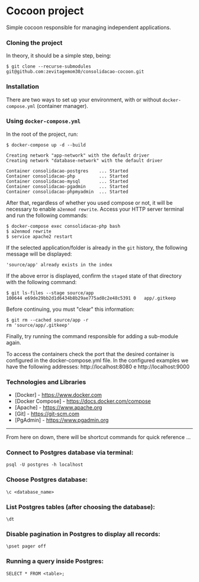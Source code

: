 # Cocoon project
Simple cocoon responsible for managing independent applications.

### Cloning the project
In theory, it should be a simple step, being:
```
$ git clone --recurse-submodules git@github.com:zevitagemom30/consolidacao-cocoon.git
```

### Installation
There are two ways to set up your environment, with or without `docker-compose.yml` (container manager).

### Using `docker-compose.yml`
In the root of the project, run:

```
$ docker-compose up -d --build

Creating network "app-network" with the default driver
Creating network "database-network" with the default driver

Container consolidacao-postgres    ... Started
Container consolidacao-php         ... Started
Container consolidacao-mysql       ... Started
Container consolidacao-pgadmin     ... Started
Container consolidacao-phpmyadmin  ... Started
```

After that, regardless of whether you used compose or not, it will be necessary to enable `a2enmod rewrite`.
Access your HTTP server terminal and run the following commands:
```
$ docker-compose exec consolidacao-php bash
$ a2enmod rewrite
$ service apache2 restart
```

If the selected application/folder is already in the `git` history, the following message will be displayed:
```
'source/app' already exists in the index
```
	
If the above error is displayed, confirm the `staged` state of that directory with the following command:
```
$ git ls-files --stage source/app 
100644 e69de29bb2d1d6434b8b29ae775ad8c2e48c5391 0	app/.gitkeep
```

Before continuing, you must "clear" this information:
```
$ git rm --cached source/app -r
rm 'source/app/.gitkeep'
```

Finally, try running the command responsible for adding a sub-module again.

To access the containers check the port that the desired container is configured in the docker-compose.yml file.
In the configured examples we have the following addresses:
http://localhost:8080
e
http://localhost:9000

### Technologies and Libraries
- [Docker] - https://www.docker.com
- [Docker Compose] - https://docs.docker.com/compose
- [Apache] - https://www.apache.org
- [Git] - https://git-scm.com
- [PgAdmin] - https://www.pgadmin.org

---

From here on down, there will be shortcut commands for quick reference ...

### Connect to Postgres database via terminal:
`psql -U postgres -h localhost`

### Choose Postgres database:
`\c <database_name>`

### List Postgres tables (after choosing the database):
`\dt`

### Disable pagination in Postgres to display all records:
`\pset pager off`

### Running a query inside Postgres:
`SELECT * FROM <table>;`

